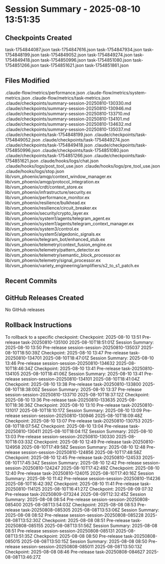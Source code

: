 # Session Summary - 2025-08-10 13:51:35

## Checkpoints Created
task-1754844087.json
task-1754847616.json
task-1754847934.json
task-1754848199.json
task-1754849052.json
task-1754849274.json
task-1754849418.json
task-1754850996.json
task-1754851080.json
task-1754851266.json
task-1754851621.json
task-1754851861.json

## Files Modified
.claude-flow/metrics/performance.json
.claude-flow/metrics/system-metrics.json
.claude-flow/metrics/task-metrics.json
.claude/checkpoints/summary-session-20250810-130330.md
.claude/checkpoints/summary-session-20250810-130946.md
.claude/checkpoints/summary-session-20250810-133710.md
.claude/checkpoints/summary-session-20250810-134101.md
.claude/checkpoints/summary-session-20250810-134632.md
.claude/checkpoints/summary-session-20250810-135037.md
.claude/checkpoints/task-1754848199.json
.claude/checkpoints/task-1754849052.json
.claude/checkpoints/task-1754849274.json
.claude/checkpoints/task-1754849418.json
.claude/checkpoints/task-1754850996.json
.claude/checkpoints/task-1754851080.json
.claude/checkpoints/task-1754851266.json
.claude/checkpoints/task-1754851621.json
.claude/hooks/logs/chat.json
.claude/hooks/logs/post_tool_use.json
.claude/hooks/logs/pre_tool_use.json
.claude/hooks/logs/stop.json
lib/vsm_phoenix/amqp/context_window_manager.ex
lib/vsm_phoenix/amqp/protocol_integration.ex
lib/vsm_phoenix/crdt/context_store.ex
lib/vsm_phoenix/infrastructure/security.ex
lib/vsm_phoenix/performance_monitor.ex
lib/vsm_phoenix/resilience/bulkhead.ex
lib/vsm_phoenix/resilience/circuit_breaker.ex
lib/vsm_phoenix/security/crypto_layer.ex
lib/vsm_phoenix/system1/agents/telegram_agent.ex
lib/vsm_phoenix/system1/agents/telegram_context_manager.ex
lib/vsm_phoenix/system3/control.ex
lib/vsm_phoenix/system5/algedonic_signals.ex
lib/vsm_phoenix/telegram_bot/enhanced_stub.ex
lib/vsm_phoenix/telemetry/context_fusion_engine.ex
lib/vsm_phoenix/telemetry/pattern_detector.ex
lib/vsm_phoenix/telemetry/semantic_block_processor.ex
lib/vsm_phoenix/telemetry/signal_processor.ex
lib/vsm_phoenix/variety_engineering/amplifiers/s2_to_s1_patch.ex

## Recent Commits


## GitHub Releases Created
No GitHub releases

## Rollback Instructions
To rollback to a specific checkpoint:
Checkpoint: 2025-08-10 13:51	Pre-release	task-20250810-135100	2025-08-10T18:51:01Z
Session Summary: 2025-08-10 13:50	Pre-release	session-session-20250810-135037	2025-08-10T18:50:39Z
Checkpoint: 2025-08-10 13:47	Pre-release	task-20250810-134701	2025-08-10T18:47:01Z
Session Summary: 2025-08-10 13:46	Pre-release	session-session-20250810-134632	2025-08-10T18:46:34Z
Checkpoint: 2025-08-10 13:41	Pre-release	task-20250810-134105	2025-08-10T18:41:06Z
Session Summary: 2025-08-10 13:41	Pre-release	session-session-20250810-134101	2025-08-10T18:41:04Z
Checkpoint: 2025-08-10 13:38	Pre-release	task-20250810-133800	2025-08-10T18:38:00Z
Session Summary: 2025-08-10 13:37	Pre-release	session-session-20250810-133710	2025-08-10T18:37:12Z
Checkpoint: 2025-08-10 13:36	Pre-release	task-20250810-133635	2025-08-10T18:36:36Z
Checkpoint: 2025-08-10 13:10	Pre-release	task-20250810-131017	2025-08-10T18:10:17Z
Session Summary: 2025-08-10 13:09	Pre-release	session-session-20250810-130946	2025-08-10T18:09:48Z
Checkpoint: 2025-08-10 13:07	Pre-release	task-20250810-130753	2025-08-10T18:07:54Z
Checkpoint: 2025-08-10 13:04	Pre-release	task-20250810-130411	2025-08-10T18:04:11Z
Session Summary: 2025-08-10 13:03	Pre-release	session-session-20250810-130330	2025-08-10T18:03:33Z
Checkpoint: 2025-08-10 12:49	Pre-release	task-20250810-124958	2025-08-10T17:49:58Z
Session Summary: 2025-08-10 12:48	Pre-release	session-session-20250810-124856	2025-08-10T17:48:58Z
Checkpoint: 2025-08-10 12:45	Pre-release	task-20250810-124533	2025-08-10T17:45:34Z
Session Summary: 2025-08-10 12:42	Pre-release	session-session-20250810-124247	2025-08-10T17:42:49Z
Checkpoint: 2025-08-10 12:40	Pre-release	task-20250810-124015	2025-08-10T17:40:16Z
Session Summary: 2025-08-10 11:42	Pre-release	session-session-20250810-114236	2025-08-10T16:42:39Z
Checkpoint: 2025-08-10 11:41	Pre-release	task-20250810-114125	2025-08-10T16:41:27Z
Checkpoint: 2025-08-09 07:32	Pre-release	task-20250809-073244	2025-08-09T12:32:45Z
Session Summary: 2025-08-08 08:54	Pre-release	session-session-20250808-085400	2025-08-08T13:54:03Z
Checkpoint: 2025-08-08 08:53	Pre-release	task-20250808-085305	2025-08-08T13:53:06Z
Session Summary: 2025-08-08 08:52	Pre-release	session-session-20250808-085228	2025-08-08T13:52:30Z
Checkpoint: 2025-08-08 08:51	Pre-release	task-20250808-085155	2025-08-08T13:51:56Z
Session Summary: 2025-08-08 08:51	Pre-release	session-session-20250808-085131	2025-08-08T13:51:35Z
Checkpoint: 2025-08-08 08:50	Pre-release	task-20250808-085015	2025-08-08T13:50:15Z
Session Summary: 2025-08-08 08:50	Pre-release	session-session-20250808-085011	2025-08-08T13:50:13Z
Checkpoint: 2025-08-08 08:46	Pre-release	task-20250808-084627	2025-08-08T13:46:27Z
